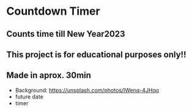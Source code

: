 # Countdown Timer
## Counts time till New Year2023 
## This project is for educational purposes only!!
## Made in aprox. 30min

- Background: https://unsplash.com/photos/IWenq-4JHqo
- future date
- timer